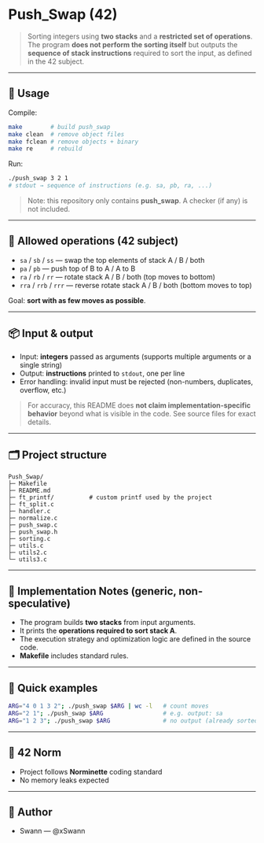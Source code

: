# Push_Swap (42)

> Sorting integers using **two stacks** and a **restricted set of operations**. The program **does not perform the sorting itself** but outputs the **sequence of stack instructions** required to sort the input, as defined in the 42 subject.

---

## 🚀 Usage

Compile:

```bash
make        # build push_swap
make clean  # remove object files
make fclean # remove objects + binary
make re     # rebuild
```

Run:

```bash
./push_swap 3 2 1
# stdout → sequence of instructions (e.g. sa, pb, ra, ...)
```

> Note: this repository only contains **push_swap**. A checker (if any) is not included.

---

## 🧾 Allowed operations (42 subject)

* `sa` / `sb` / `ss` — swap the top elements of stack A / B / both
* `pa` / `pb` — push top of B to A / A to B
* `ra` / `rb` / `rr` — rotate stack A / B / both (top moves to bottom)
* `rra` / `rrb` / `rrr` — reverse rotate stack A / B / both (bottom moves to top)

Goal: **sort with as few moves as possible**.

---

## 📦 Input & output

* Input: **integers** passed as arguments (supports multiple arguments or a single string)
* Output: **instructions** printed to `stdout`, one per line
* Error handling: invalid input must be rejected (non-numbers, duplicates, overflow, etc.)

> For accuracy, this README does **not claim implementation-specific behavior** beyond what is visible in the code. See source files for exact details.

---

## 🗂️ Project structure

```
Push_Swap/
├─ Makefile
├─ README.md
├─ ft_printf/          # custom printf used by the project
├─ ft_split.c
├─ handler.c
├─ normalize.c
├─ push_swap.c
├─ push_swap.h
├─ sorting.c
├─ utils.c
├─ utils2.c
└─ utils3.c
```

---

## 🧠 Implementation Notes (generic, non-speculative)

* The program builds **two stacks** from input arguments.
* It prints the **operations required to sort stack A**.
* The execution strategy and optimization logic are defined in the source code.
* **Makefile** includes standard rules.

---

## 📌 Quick examples

```bash
ARG="4 0 1 3 2"; ./push_swap $ARG | wc -l   # count moves
ARG="2 1"; ./push_swap $ARG                 # e.g. output: sa
ARG="1 2 3"; ./push_swap $ARG               # no output (already sorted)
```

---

## 🧹 42 Norm

* Project follows **Norminette** coding standard
* No memory leaks expected

---

## 👤 Author

* Swann — @xSwann
